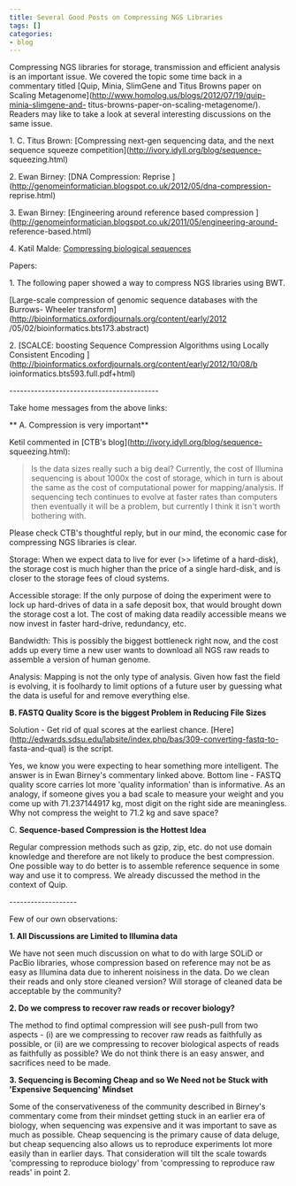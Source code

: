```yaml
---
title: Several Good Posts on Compressing NGS Libraries
tags: []
categories:
- blog
---
```

Compressing NGS libraries for storage, transmission and efficient analysis is
an important issue. We covered the topic some time back in a commentary titled
[Quip, Minia, SlimGene and Titus Browns paper on Scaling
Metagenome](http://www.homolog.us/blogs/2012/07/19/quip-minia-slimgene-and-
titus-browns-paper-on-scaling-metagenome/). Readers may like to take a look at
several interesting discussions on the same issue.
<!--more-->

1\. C. Titus Brown: [Compressing next-gen sequencing data, and the next
sequence squeeze competition](http://ivory.idyll.org/blog/sequence-
squeezing.html)

2\. Ewan Birney: [DNA Compression: Reprise
](http://genomeinformatician.blogspot.co.uk/2012/05/dna-compression-
reprise.html)

3\. Ewan Birney: [Engineering around reference based compression
](http://genomeinformatician.blogspot.co.uk/2011/05/engineering-around-
reference-based.html)

4\. Katil Malde: [Compressing biological
sequences](http://blog.malde.org/posts/compressing-biological-sequences.html)

Papers:

1\. The following paper showed a way to compress NGS libraries using BWT.

[Large-scale compression of genomic sequence databases with the Burrows-
Wheeler transform](http://bioinformatics.oxfordjournals.org/content/early/2012
/05/02/bioinformatics.bts173.abstract)

2\. [SCALCE: boosting Sequence Compression Algorithms using Locally Consistent
Encoding ](http://bioinformatics.oxfordjournals.org/content/early/2012/10/08/b
ioinformatics.bts593.full.pdf+html)

\------------------------------------------

Take home messages from the above links:

** A. Compression is very important**

Ketil commented in [CTB's blog](http://ivory.idyll.org/blog/sequence-
squeezing.html):

> Is the data sizes really such a big deal? Currently, the cost of Illumina
sequencing is about 1000x the cost of storage, which in turn is about the same
as the cost of computational power for mapping/analysis. If sequencing tech
continues to evolve at faster rates than computers then eventually it will be
a problem, but currently I think it isn't worth bothering with.

Please check CTB's thoughtful reply, but in our mind, the economic case for
compressing NGS libraries is clear.

Storage: When we expect data to live for ever (>> lifetime of a hard-disk),
the storage cost is much higher than the price of a single hard-disk, and is
closer to the storage fees of cloud systems.

Accessible storage: If the only purpose of doing the experiment were to lock
up hard-drives of data in a safe deposit box, that would brought down the
storage cost a lot. The cost of making data readily accessible means we now
invest in faster hard-drive, redundancy, etc.

Bandwidth: This is possibly the biggest bottleneck right now, and the cost
adds up every time a new user wants to download all NGS raw reads to assemble
a version of human genome.

Analysis: Mapping is not the only type of analysis. Given how fast the field
is evolving, it is foolhardy to limit options of a future user by guessing
what the data is useful for and remove everything else.

**B. FASTQ Quality Score is the biggest Problem in Reducing File Sizes**

Solution - Get rid of qual scores at the earliest chance.
[Here](http://edwards.sdsu.edu/labsite/index.php/bas/309-converting-fastq-to-
fasta-and-qual) is the script.

Yes, we know you were expecting to hear something more intelligent. The answer
is in Ewan Birney's commentary linked above. Bottom line - FASTQ quality score
carries lot more 'quality information' than is informative. As an analogy, if
someone gives you a bad scale to measure your weight and you come up with
71.237144917 kg, most digit on the right side are meaningless. Why not
compress the weight to 71.2 kg and save space?

C. **Sequence-based Compression is the Hottest Idea**

Regular compression methods such as gzip, zip, etc. do not use domain
knowledge and therefore are not likely to produce the best compression. One
possible way to do better is to assemble reference sequence in some way and
use it to compress. We already discussed the method in the context of Quip.

\-------------------

Few of our own observations:

**1\. All Discussions are Limited to Illumina data**

We have not seen much discussion on what to do with large SOLiD or PacBio
libraries, whose compression based on reference may not be as easy as Illumina
data due to inherent noisiness in the data. Do we clean their reads and only
store cleaned version? Will storage of cleaned data be acceptable by the
community?

**2\. Do we compress to recover raw reads or recover biology?**

The method to find optimal compression will see push-pull from two aspects -
(i) are we compressing to recover raw reads as faithfully as possible, or (ii)
are we compressing to recover biological aspects of reads as faithfully as
possible? We do not think there is an easy answer, and sacrifices need to be
made.

**3\. Sequencing is Becoming Cheap and so We Need not be Stuck with 'Expensive Sequencing' Mindset**

Some of the conservativeness of the community described in Birney's commentary
come from their mindset getting stuck in an earlier era of biology, when
sequencing was expensive and it was important to save as much as possible.
Cheap sequencing is the primary cause of data deluge, but cheap sequencing
also allows us to reproduce experiments lot more easily than in earlier days.
That consideration will tilt the scale towards 'compressing to reproduce
biology' from 'compressing to reproduce raw reads' in point 2.

